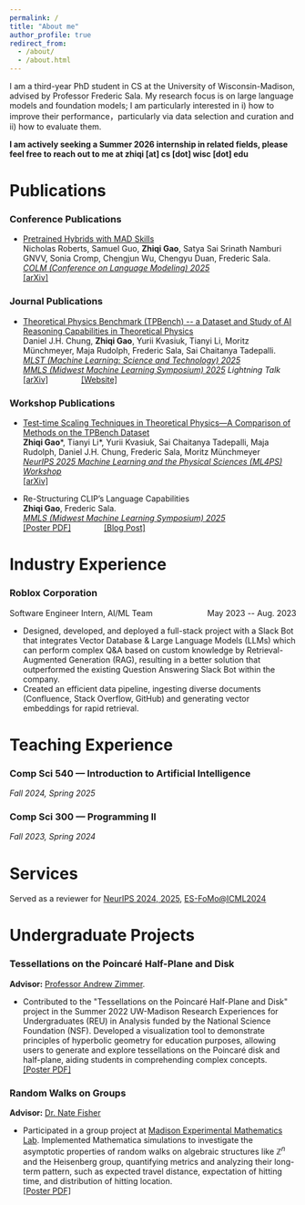 ```yaml
---
permalink: /
title: "About me"
author_profile: true
redirect_from: 
  - /about/
  - /about.html
---
```


I am a third-year PhD student in CS at the University of Wisconsin-Madison, advised by Professor Frederic Sala. My research focus is on large language models and foundation models; I am particularly interested in i) how to improve their performance，particularly via data selection and curation and ii) how to evaluate them. 

**I am actively seeking a Summer 2026 internship in related fields, please feel free to reach out to me at zhiqi [at] cs [dot] wisc [dot] edu**


# Publications

### Conference Publications
- [Pretrained Hybrids with MAD Skills](https://arxiv.org/abs/2406.00894)  
 Nicholas Roberts, Samuel Guo, **Zhiqi Gao**, Satya Sai Srinath Namburi GNVV, Sonia Cromp, Chengjun Wu, Chengyu Duan, Frederic Sala.  
*[COLM (Conference on Language Modeling) 2025](https://colmweb.org/)*   
[[arXiv]](https://arxiv.org/pdf/2406.00894)


### Journal Publications
- [Theoretical Physics Benchmark (TPBench) -- a Dataset and Study of AI Reasoning Capabilities in Theoretical Physics](https://arxiv.org/abs/2502.15815)  
 Daniel J.H. Chung, **Zhiqi Gao**, Yurii Kvasiuk, Tianyi Li, Moritz Münchmeyer, Maja Rudolph, Frederic Sala, Sai Chaitanya Tadepalli.  
*[MLST (Machine Learning: Science and Technology) 2025](https://iopscience.iop.org/journal/2632-2153)*  
*[MMLS (Midwest Machine Learning Symposium) 2025](https://midwest-ml.org/2025/) Lightning Talk*  
[[arXiv]](https://arxiv.org/abs/2502.15815) <span style="display:inline-block; width:50px;"></span>  [[Website]](https://tpbench.org/)

### Workshop Publications
- [Test-time Scaling Techniques in Theoretical Physics—A Comparison of Methods on the TPBench Dataset](https://arxiv.org/abs/2506.20729)  
**Zhiqi Gao***, Tianyi Li*, Yurii Kvasiuk, Sai Chaitanya Tadepalli, Maja Rudolph, Daniel J.H. Chung, Frederic Sala, Moritz Münchmeyer  
*[NeurIPS 2025 Machine Learning and the Physical Sciences (ML4PS) Workshop](https://ml4physicalsciences.github.io/2025/)*  
[[arXiv]](https://arxiv.org/abs/2506.20729) <span style="display:inline-block; width:50px;"></span>  


- Re-Structuring CLIP’s Language Capabilities  
**Zhiqi Gao**, Frederic Sala.  
*[MMLS (Midwest Machine Learning Symposium) 2025](https://midwest-ml.org/2025/)*  
[[Poster PDF]](http://zhiqigao2001.github.io/files/CLIP_Lexical_Poster.pdf) <span style="display:inline-block; width:50px;"></span> [[Blog Post]](https://sprocketlab.github.io/posts/2025/05/clip-lexical/)

<!-- ### Preprints -->


# Industry Experience

### Roblox Corporation
<p style="display: flex; justify-content: space-between; align-items: center;">
  <span>Software Engineer Intern, AI/ML Team</span>
  <span>May 2023 -- Aug. 2023</span>
</p>


- Designed, developed, and deployed a full-stack project with a Slack Bot that integrates Vector Database & Large Language Models (LLMs) which can perform complex Q&A based on custom knowledge by Retrieval-Augmented Generation (RAG), resulting in a better solution that outperformed the existing Question Answering Slack Bot within the company.
- Created an efficient data pipeline, ingesting diverse documents (Confluence, Stack Overflow, GitHub) and generating vector embeddings for rapid retrieval.


# Teaching Experience

### Comp Sci 540 — Introduction to Artificial Intelligence
*Fall 2024, Spring 2025*
### Comp Sci 300 — Programming II
*Fall 2023, Spring 2024*


# Services

Served as a reviewer for [NeurIPS 2024, 2025](https://neurips.cc/), [ES-FoMo@ICML2024](https://es-fomo.com/)

# Undergraduate Projects

### Tessellations on the Poincaré Half-Plane and Disk 
**Advisor:** [Professor Andrew Zimmer](https://people.math.wisc.edu/~amzimmer2/).  
- Contributed to the "Tessellations on the Poincaré Half-Plane and Disk" project in the Summer 2022 UW-Madison Research Experiences for Undergraduates (REU) in Analysis funded by the National Science Foundation (NSF). Developed a visualization tool to demonstrate principles of hyperbolic geometry for education purposes, allowing users to generate and explore tessellations on the Poincaré disk and half-plane, aiding students in comprehending complex concepts.  
[[Poster PDF]](http://zhiqigao2001.github.io/files/REU_poster.pdf)

### Random Walks on Groups
**Advisor:** [Dr. Nate Fisher](https://sites.google.com/view/natefishermath)  
- Participated in a group project at [Madison Experimental Mathematics Lab](https://mxm.math.wisc.edu/past-semesters/sp22/). Implemented Mathematica simulations to investigate the asymptotic properties of random walks on algebraic structures like $\mathbb{Z}^n$ and the Heisenberg group, quantifying metrics and analyzing their long-term pattern, such as expected travel distance, expectation of hitting time, and distribution of hitting location.  
[[Poster PDF]](http://zhiqigao2001.github.io/files/MXM_Spring_2022_Poster.pdf)
